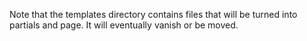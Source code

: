 Note that the templates directory contains files that will be turned into partials and page.  It will eventually vanish or be moved.
